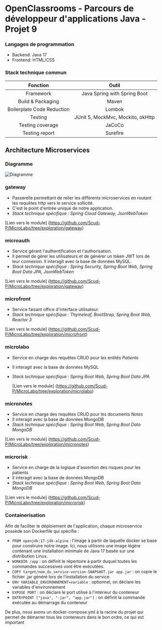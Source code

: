 # OpenClassrooms - Parcours de développeur d'applications Java - Projet 9

### Langages de programmation

* Backend: Java 17
* Frontend: HTML/CSS

### Stack technique commun

|          Fonction           |               Outil               |
|:---------------------------:|:---------------------------------:|
|          Framework          |   Java Spring with Spring Boot    |
|      Build & Packaging      |               Maven               |
| Boilerplate Code Reduction  |              Lombok               |
|           Testing           | JUnit 5, MockMvc, Mockito, okHttp |
|      Testing coverage       |              JaCoCo               |
|       Testing report        |             Surefire              |


## Architecture Microservices

### Diagramme

![Diagramme](https://i.imgur.com/XWkGunQ.png)

### gateway

* Passerelle permettant de relier les différents microservices en routant les requêtes http vers le service sollicité.
* C'est le point d'entrée unique de notre application.
* _Stack technique spécifique : Spring Cloud Gateway, JsonWebToken_

[Lien vers le module] (https://github.com/Scud-P/MicroLabo/tree/exploration/gateway)

### microauth

* Service gérant l'authentification et l'authorisation.
* Il permet de gérer les utilisateurs et de générer un token JWT lors de leur connexion. Il interagit avec la base de données MySQL.
* _Stack technique spécifique : Spring Security, Spring Boot Web, Spring Boot Data JPA, JsonWebToken_

[Lien vers le module] (https://github.com/Scud-P/MicroLabo/tree/exploration/gateway)

### microfront

* Service faisant office d'interface utilisateur.
* _Stack technique spécifique : Thymeleaf, BootStrap, Spring Boot Web, Reactor 3_

[Lien vers le module] (https://github.com/Scud-P/MicroLabo/tree/exploration/microfront)

### microlabo

* Service en charge des requêtes CRUD pour les entités _Patients_
* Il interagit avec la base de données MySQL
* _Stack technique spécifique : Spring Boot Web, Spring Boot Data JPA_

  [Lien vers le module] (https://github.com/Scud-P/MicroLabo/tree/exploration/microlabo)

### micronotes

* Service en charge des requêtes CRUD pour les documents _Notes_
* Il interagit avec la base de données MongoDB
* _Stack technique spécifique : Spring Boot Web, Spring Boot Data MongoDB_

[Lien vers le module] (https://github.com/Scud-P/MicroLabo/tree/exploration/micronotes)

### microrisk

* Service en charge de la logique d'assertion des risques pour les patients
* Il interagit avec la base de données MongoDB
* _Stack technique spécifique : Spring Boot Web, Spring Boot Data MongoDB_

[Lien vers le module] (https://github.com/Scud-P/MicroLabo/tree/exploration/microrisk)

### Containerisation

Afin de faciliter le déploiement de l'application, chaque microservice possède son Dockerfile qui spécifie :

* ``` FROM openjdk:17-jdk-alpine ``` : l'image à partir de laquelle docker se base pour construire notre image. Ici, nous utilisons une image légère contenant une installation minimale de Java 17 basée sur une distribution Linux.
* ``` WORKDIR /app ``` : on définit le répertoire à partir duquel toutes les commandes successives vont être exécutées.
* ``` COPY target/nom_du_service-version-SNAPSHOT.jar app.jar ``` : on copie le fichier .jar généré lors de l'installation du service
* ``` ENV VARIABLE_ENVIRONNEMENT=variable ``` : optionnel, on déclare les variables d'environnement
* ``` EXPOSE PORT ``` : on déclare le port utilisé à l'intérieur du conteneur
* ``` ENTRYPOINT ["java", "-jar", "app.jar"] ``` : on définit la commande exécutée au démarrage du conteneur

De plus, nous avons un docker-compose.yml à la racine du projet qui permet de démarrer tous les conteneurs dans le bon ordre, ce qui est important 